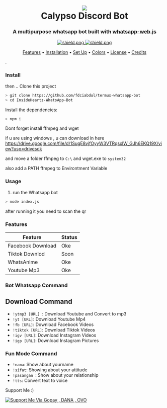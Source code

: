 <h1 align="center">
  <br>
  <a href="https://github.com/sabattle/CalypsoBot"><img src="./data/images/Calypso_Title.png"></a>
  <br>
  Calypso Discord Bot
  <br>
</h1>

<h3 align=center>A multipurpose whatsapp bot built with <a href=https://github.com/discordjs/discord.js>whatsapp-web.js</a></h3>


<div align=center>


  <a href="https://github.com/discordjs">
    <img src="https://img.shields.io/badge/license-GNU%20GPL%20v3-green" alt="shield.png">

  <a href="https://github.com/sabattle/CalypsoBot/blob/develop/LICENSE">
    <img src="https://img.shields.io/badge/license-GNU%20GPL%20v3-green" alt="shield.png">
  </a>

</div>

<p align="center">
  <a href="#features">Features</a>
  •
  <a href="#installation">Installation</a>
  •
  <a href="#set-up">Set Up</a>
  •
  <a href="#colors">Colors</a>
  •
  <a href="#license">License</a>
  •
  <a href="#credits">Credits</a>
</p>.

### Install



then ..
Clone this project

```bash
> git clone https://github.com/fdciabdul/termux-whatsapp-bot
> cd InsideHeartz-WhatsApp-Bot

```

Install the dependencies:

```bash
> npm i
```
Dont forget install ffmpeg and wget 

if u are using windows , u can download in here
https://drive.google.com/file/d/1SugE8vjfOyyW3VTRqsxlW_GJh6EKQ19X/view?usp=drivesdk

and move a folder ffmpeg to `C:\`
and wget.exe to `system32`

also add a PATH ffmpeg to Environtment Variable 

### Usage
1. run the Whatsapp bot

```bash
> node index.js
```

after running it you need to scan the qr

### Features

 Feature  | Status |
| ------------- | ------------- |
| Facebook Download | Oke|
| Tiktok Downlod | Soon |
| WhatsAnime | Oke |
| Youtube Mp3|  Oke|



### Bot Whatsapp Command 

## Download Command

  - `!ytmp3 [URL] `: Download Youtube and Convert to mp3
  - `!yt [URL]`: Download Youtube Mp4
  - `!fb [URL]`: Download Facebook Videos
  - `!tiktok [URL]`: Download Tiktok Videos
  - `!igv [URL]`: Download Instagram Videos
  - `!igp [URL]`: Download Instagram Pictures
  
### Fun Mode Command
  - `!nama`: Show about yourname
  - `!sifat`: Showing about your attitude
  - `!pasangan `: Show about your relationship
  - `!tts`: Convert text to voice
 
Support Me :)

[![Support Me Via Gopay , DANA , OVO](https://www.pngmart.com/files/7/Donation-Transparent-PNG.png)](https://saweria.co/donate/fdciabdul)
